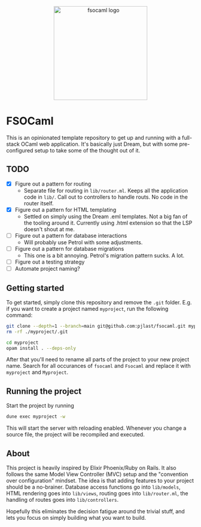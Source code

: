 <div align="center">
  <img alt="fsocaml logo" src="https://github.com/pjlast/fsocaml/blob/main/assets/images/logo.png?raw=true" width="250" />
</div>

# FSOCaml

This is an opinionated template repository to get up and running with a full-stack OCaml web application. It's basically just Dream, but with some pre-configured setup to take some of the thought out of it.

## TODO

- [x] Figure out a pattern for routing
  - Separate file for routing in `lib/router.ml`. Keeps all the application code in `lib/`. Call out to controllers to handle routs. No code in the router itself.
- [x] Figure out a pattern for HTML templating
  - Settled on simply using the Dream .eml templates. Not a big fan of the tooling around it. Currently using .html extension so that the LSP doesn't shout at me.
- [ ] Figure out a pattern for database interactions
  - Will probably use Petrol with some adjustments.
- [ ] Figure out a pattern for database migrations
  - This one is a bit annoying. Petrol's migration pattern sucks. A lot.
- [ ] Figure out a testing strategy
- [ ] Automate project naming?

## Getting started

To get started, simply clone this repository and remove the `.git` folder. E.g. if you want to create a project named `myproject`, run the following command:

```bash
git clone --depth=1 --branch=main git@github.com:pjlast/fsocaml.git myproject
rm -rf ./myproject/.git

cd myproject
opam install . --deps-only
```

After that you'll need to rename all parts of the project to your new project name. Search for all occurances of `fsocaml` and `Fsocaml` and replace it with `myproject` and `Myproject`.

## Running the project

Start the project by running

```bash
dune exec myproject -w
```

This will start the server with reloading enabled. Whenever you change a source file, the project will be recompiled and executed.

## About

This project is heavily inspired by Elixir Phoenix/Ruby on Rails. It also follows the same Model View Controller (MVC) setup and the "convention over configuration" mindset. The idea is that adding features to your project should be a no-brainer. Database access functions go into `lib/models`, HTML rendering goes into `lib/views`, routing goes into `lib/router.ml`, the handling of routes goes into `lib/controllers`.

Hopefully this eliminates the decision fatigue around the trivial stuff, and lets you focus on simply building what you want to build.

